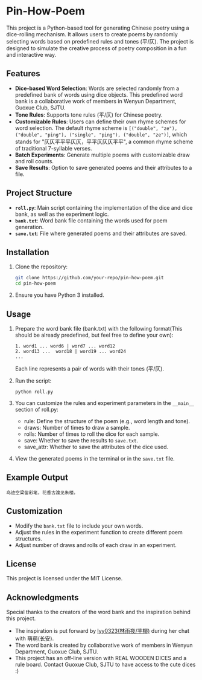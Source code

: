 # Pin-How-Poem

This project is a Python-based tool for generating Chinese poetry using a dice-rolling mechanism. It allows users to create poems by randomly selecting words based on predefined rules and tones (平/仄). The project is designed to simulate the creative process of poetry composition in a fun and interactive way.

## Features

- **Dice-based Word Selection**: Words are selected randomly from a predefined bank of words using dice objects. This predefined word bank is a collaborative work of members in Wenyun Department, Guoxue Club, SJTU.
- **Tone Rules**: Supports tone rules (平/仄) for Chinese poetry.
- **Customizable Rules**: Users can define their own rhyme schemes for word selection. The default rhyme scheme is `[("double", "ze"), ("double", "ping"), ("single", "ping"), ("double", "ze")]`, which stands for "仄仄平平平仄仄，平平仄仄仄平平", a common rhyme scheme of traditional 7-syllable verses.
- **Batch Experiments**: Generate multiple poems with customizable draw and roll counts.
- **Save Results**: Option to save generated poems and their attributes to a file.

## Project Structure

- **`roll.py`**: Main script containing the implementation of the dice and dice bank, as well as the experiment logic.
- **`bank.txt`**: Word bank file containing the words used for poem generation.
- **`save.txt`**: File where generated poems and their attributes are saved.

## Installation

1. Clone the repository:

    ```bash
    git clone https://github.com/your-repo/pin-how-poem.git
    cd pin-how-poem
    ```

2. Ensure you have Python 3 installed.

## Usage

1. Prepare the word bank file (bank.txt) with the following format(This should be already predefined, but feel free to define your own):

    ```plaintext
    1. word1 ... word6 | word7 ... word12
    2. word13 ...  word18 | word19 ... word24
    ...
    ```

    Each line represents a pair of words with their tones (平/仄).

2. Run the script:

    ```shell
    python roll.py
    ```

3. You can customize the rules and experiment parameters in the `__main__` section of roll.py:

    - rule: Define the structure of the poem (e.g., word length and tone).
    - draws: Number of times to draw a sample.
    - rolls: Number of times to roll the dice for each sample.
    - save: Whether to save the results to `save.txt`.
    - save_attr: Whether to save the attributes of the dice used.

4. View the generated poems in the terminal or in the `save.txt` file.

## Example Output

```plaintext
鸟迹空梁留彩笔，花香古渡见朱楼。
```

## Customization

- Modify the `bank.txt` file to include your own words.
- Adjust the rules in the experiment function to create different poem structures.
- Adjust number of draws and rolls of each draw in an experiment.

## License

This project is licensed under the MIT License.

## Acknowledgments

Special thanks to the creators of the word bank and the inspiration behind this project.

- The inspiration is put forward by [lyy0323(林雨夜/芋椰)](https://github.com/lyy0323/) during her chat with 萌萌(长安).
- The word bank is created by collaborative work of members in Wenyun Department, Guoxue Club, SJTU.
- This project has an off-line version with REAL WOODEN DICES and a rule board. Contact Guoxue Club, SJTU to have access to the cute dices :)
